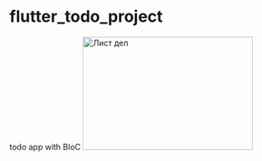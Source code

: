 # flutter_todo_project
todo app with BloC 
<img src="(![todo_app](https://github.com/Abeli1995/flutter_todo_project/assets/67687533/bd90dbbc-878d-4df6-b985-799e1a6eee06))" alt="Лист дел" width="300" height="200">
